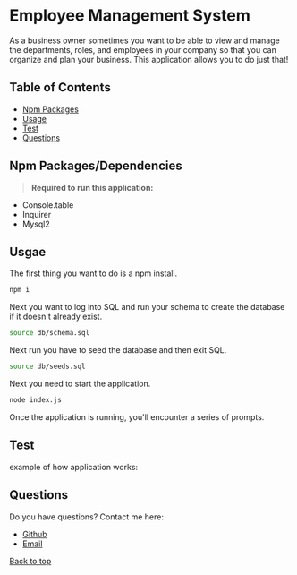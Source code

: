 # Employee Management System 
As a business owner sometimes you want to be able to view and manage the departments, roles, and employees in your company
so that you can organize and plan your business. This application allows you to do just that!


## Table of Contents
* [Npm Packages](#Npm-Packages)
* [Usage](#Usage)
* [Test](#Test)
* [Questions](#Questions)

## Npm Packages/Dependencies 
><b>Required to run this application:</b>
* Console.table
* Inquirer
* Mysql2
 

## Usgae
The first thing you want to do is a npm install. 
```bash
npm i
```
Next you want to log into SQL and run your schema to create the database if it doesn't already exist.
```bash
source db/schema.sql
```
Next run you have to seed the database and then exit SQL.
```bash
source db/seeds.sql  
```
Next you need to start the application.
```bash
node index.js 
```
Once the application is running, you'll encounter a series of prompts.


## Test

example of how application works:</b>

 

## Questions
Do you have questions? Contact me here:
* [Github](https://github.com/jameleggleston)
* [Email](jamel.eggleston@gmail.com)



[Back to top](#Employee-Management-System )